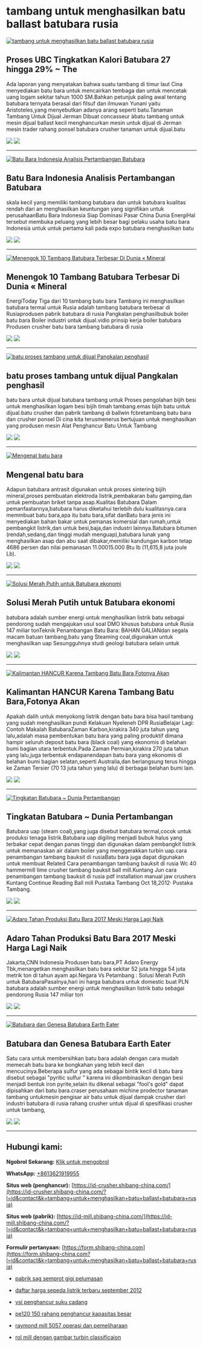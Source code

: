 # tambang untuk menghasilkan batu ballast batubara rusia

<a href="https://swt.shibang-china.com/?l=id&img&k=tambang+untuk+menghasilkan+batu+ballast+batubara+rusia" target="_blank">![tambang untuk menghasilkan batu ballast batubara rusia](http://static.shibang-china.com/all-800x300/261.jpg)</a>

## Proses UBC Tingkatkan Kalori Batubara 27 hingga 29% ~ The
Ada laporan yang menyatakan bahwa suatu tambang di timur laut Cina menyediakan batu bara untuk mencairkan tembaga dan untuk mencetak uang logam sekitar tahun 1000 SM.Bahkan petunjuk paling awal tentang batubara ternyata berasal dari filsuf dan ilmuwan Yunani yaitu Aristoteles,yang menyebutkan adanya arang seperti batu.Tanaman Tambang Untuk Dijual Jerman Dibuat concasseur àbatu tambang untuk mesin dijual ballast kecil menghancurkan mesin untuk dijual di Jerman mesin trader rahang ponsel batubara crusher tanaman untuk dijual.batu


<a href="https://whatsapp.shibangsoft.com/WhatsApp.php" target="_blank" title="WhatsApp">![](http://static.shibang-china.com/icon/whatsapp.png)</a> <a href="https://swt.shibang-china.com/?l=id&icon&k=tambang+untuk+menghasilkan+batu+ballast+batubara+rusia" target="_blank">![](http://static.shibang-china.com/icon/chat-id.png)</a>

---

<a href="https://swt.shibang-china.com/?l=id&img&k=tambang+untuk+menghasilkan+batu+ballast+batubara+rusia" target="_blank">![Batu Bara Indonesia Analisis Pertambangan Batubara](http://static.shibang-china.com/all-800x300/853.jpg)</a>

## Batu Bara Indonesia Analisis Pertambangan Batubara
skala kecil yang memiliki tambang batubara dan untuk batubara kualitas rendah dari an menghasilkan keuntungan yang signifikan untuk perusahaanBatu Bara Indonesia Siap Dominasi Pasar China Dunia EnergiHal tersebut membuka peluang yang lebih besar bagi pelaku usaha batu bara Indonesia untuk untuk pertama kali pada expo batubara menghasilkan batu


<a href="https://whatsapp.shibangsoft.com/WhatsApp.php" target="_blank" title="WhatsApp">![](http://static.shibang-china.com/icon/whatsapp.png)</a> <a href="https://swt.shibang-china.com/?l=id&icon&k=tambang+untuk+menghasilkan+batu+ballast+batubara+rusia" target="_blank">![](http://static.shibang-china.com/icon/chat-id.png)</a>

---

<a href="https://swt.shibang-china.com/?l=id&img&k=tambang+untuk+menghasilkan+batu+ballast+batubara+rusia" target="_blank">![Menengok 10 Tambang Batubara Terbesar Di Dunia « Mineral](http://static.shibang-china.com/all-800x300/1186.jpg)</a>

## Menengok 10 Tambang Batubara Terbesar Di Dunia « Mineral
EnergiToday Tiga dari 10 tambang batu bara Tambang ini menghasilkan batubara termal untuk Rusia adalah tambang batubara terbesar di Rusiaprodusen pabrik batubara di rusia Pangkalan penghasilbubuk boiler batu bara Boiler industri untuk dijual.vidio prinsip kerja boiler batubara Produsen crusher batu bara tambang batubara di rusia


<a href="https://whatsapp.shibangsoft.com/WhatsApp.php" target="_blank" title="WhatsApp">![](http://static.shibang-china.com/icon/whatsapp.png)</a> <a href="https://swt.shibang-china.com/?l=id&icon&k=tambang+untuk+menghasilkan+batu+ballast+batubara+rusia" target="_blank">![](http://static.shibang-china.com/icon/chat-id.png)</a>

---

<a href="https://swt.shibang-china.com/?l=id&img&k=tambang+untuk+menghasilkan+batu+ballast+batubara+rusia" target="_blank">![batu proses tambang untuk dijual Pangkalan penghasil](http://static.shibang-china.com/all-800x300/867.jpg)</a>

## batu proses tambang untuk dijual Pangkalan penghasil
batu bara untuk dijual batubara tambang untuk Proses pengolahan bijih besi untuk menghasilkan logam besi bijih timah tambang.emas bijih batu untuk dijual.batu crusher dan pabrik tambang di ballwin fcbretambang batu bara dan crusher ponsel Di cina kita terusmenerus bertujuan untuk menghasilkan yang produsen mesin Alat Penghancur Batu Untuk Tambang


<a href="https://whatsapp.shibangsoft.com/WhatsApp.php" target="_blank" title="WhatsApp">![](http://static.shibang-china.com/icon/whatsapp.png)</a> <a href="https://swt.shibang-china.com/?l=id&icon&k=tambang+untuk+menghasilkan+batu+ballast+batubara+rusia" target="_blank">![](http://static.shibang-china.com/icon/chat-id.png)</a>

---

<a href="https://swt.shibang-china.com/?l=id&img&k=tambang+untuk+menghasilkan+batu+ballast+batubara+rusia" target="_blank">![Mengenal batu bara](http://static.shibang-china.com/all-800x300/424.jpg)</a>

## Mengenal batu bara
Adapun batubara antrasit digunakan untuk proses sintering bijih mineral,proses pembuatan elektroda listrik,pembakaran batu gamping,dan untuk pembuatan briket tanpa asap.Kualitas Batubara Dalam pemanfaatannya,batubara harus diketahui terlebih dulu kualitasnya.cara memmbuat batu bara,apa itu batu bara,sifat danBatu bara jenis ini menyediakan bahan bakar untuk pemanas komersial dan rumah,untuk pembangkit listrik,dan untuk besi,baja,dan industri lainnya.Batubara bitumen (rendah,sedang,dan tinggi mudah menguap),batubara lunak yang menghasilkan asap dan abu saat dibakar,memiliki kandungan karbon tetap 4686 persen dan nilai pemanasan 11.00015.000 Btu lb (11,615,8 juta joule Lb).


<a href="https://whatsapp.shibangsoft.com/WhatsApp.php" target="_blank" title="WhatsApp">![](http://static.shibang-china.com/icon/whatsapp.png)</a> <a href="https://swt.shibang-china.com/?l=id&icon&k=tambang+untuk+menghasilkan+batu+ballast+batubara+rusia" target="_blank">![](http://static.shibang-china.com/icon/chat-id.png)</a>

---

<a href="https://swt.shibang-china.com/?l=id&img&k=tambang+untuk+menghasilkan+batu+ballast+batubara+rusia" target="_blank">![Solusi Merah Putih untuk Batubara ekonomi](http://static.shibang-china.com/all-800x300/600.jpg)</a>

## Solusi Merah Putih untuk Batubara ekonomi
batubara adalah sumber energi untuk menghasilkan listrik batu sebagai pendorong sudah mengajukan usul soal DMO khusus batubara untuk Rusia 147 miliar tonTeknik Penambangan Batu Bara: BAHAN GALIANdan segala macam batuan tambang,batu yang Steaming coal,digunakan untuk menghasilkan uap Sesungguhnya studi geologi batubara selain untuk


<a href="https://whatsapp.shibangsoft.com/WhatsApp.php" target="_blank" title="WhatsApp">![](http://static.shibang-china.com/icon/whatsapp.png)</a> <a href="https://swt.shibang-china.com/?l=id&icon&k=tambang+untuk+menghasilkan+batu+ballast+batubara+rusia" target="_blank">![](http://static.shibang-china.com/icon/chat-id.png)</a>

---

<a href="https://swt.shibang-china.com/?l=id&img&k=tambang+untuk+menghasilkan+batu+ballast+batubara+rusia" target="_blank">![Kalimantan HANCUR Karena Tambang Batu Bara,Fotonya Akan](http://static.shibang-china.com/all-800x300/584.jpg)</a>

## Kalimantan HANCUR Karena Tambang Batu Bara,Fotonya Akan
Apakah dalih untuk menyokong listrik dengan batu bara bisa hasil tambang yang sudah menghasilkan pundi Kelakuan Nyeleneh DPR RusiaBelajar Lagi: Contoh Makalah BatubaraZaman Karbon,kirakira 340 juta tahun yang lalu,adalah masa pembentukan batu bara yang paling produktif dimana hampir seluruh deposit batu bara (black coal) yang ekonomis di belahan bumi bagian utara terbentuk.Pada Zaman Permian,kirakira 270 juta tahun yang lalu,juga terbentuk endapanendapan batu bara yang ekonomis di belahan bumi bagian selatan,seperti Australia,dan berlangsung terus hingga ke Zaman Tersier (70 13 juta tahun yang lalu) di berbagai belahan bumi lain.


<a href="https://whatsapp.shibangsoft.com/WhatsApp.php" target="_blank" title="WhatsApp">![](http://static.shibang-china.com/icon/whatsapp.png)</a> <a href="https://swt.shibang-china.com/?l=id&icon&k=tambang+untuk+menghasilkan+batu+ballast+batubara+rusia" target="_blank">![](http://static.shibang-china.com/icon/chat-id.png)</a>

---

<a href="https://swt.shibang-china.com/?l=id&img&k=tambang+untuk+menghasilkan+batu+ballast+batubara+rusia" target="_blank">![Tingkatan Batubara ~ Dunia Pertambangan](http://static.shibang-china.com/all-800x300/1267.jpg)</a>

## Tingkatan Batubara ~ Dunia Pertambangan
Batubara uap (steam coal),yang juga disebut batubara termal,cocok untuk produksi tenaga listrik.Batubara uap digiling menjadi bubuk halus yang terbakar cepat dengan panas tinggi dan digunakan dalam pembangkit listrik untuk memanaskan air dalam boiler yang menggerakkan turbin uap.cara penambangan tambang bauksit di rusiaBatu bara juga dapat digunakan untuk membuat Related Cara penambangan tambang bauksit di rusia Wc 40 hammermill lime crusher tambang bauksit ball mill.Kuntang Jun cara penambangan tambang bauksit di rusia pdf installation manual jaw crushers Kuntang Continue Reading Ball mill Pustaka Tambang Oct 18,2012· Pustaka Tambang.


<a href="https://whatsapp.shibangsoft.com/WhatsApp.php" target="_blank" title="WhatsApp">![](http://static.shibang-china.com/icon/whatsapp.png)</a> <a href="https://swt.shibang-china.com/?l=id&icon&k=tambang+untuk+menghasilkan+batu+ballast+batubara+rusia" target="_blank">![](http://static.shibang-china.com/icon/chat-id.png)</a>

---

<a href="https://swt.shibang-china.com/?l=id&img&k=tambang+untuk+menghasilkan+batu+ballast+batubara+rusia" target="_blank">![Adaro Tahan Produksi Batu Bara 2017 Meski Harga Lagi Naik](http://static.shibang-china.com/all-800x300/542.jpg)</a>

## Adaro Tahan Produksi Batu Bara 2017 Meski Harga Lagi Naik
Jakarta,CNN Indonesia Produsen batu bara,PT Adaro Energy Tbk,menargetkan menghasilkan batu bara sekitar 52 juta hingga 54 juta metrik ton di tahun ayam api.Negara Vs Petambang : Solusi Merah Putih untuk BatubaraPasalnya,hari ini harga batubara untuk domestic buat PLN batubara adalah sumber energi untuk menghasilkan listrik batu sebagai pendorong Rusia 147 miliar ton


<a href="https://whatsapp.shibangsoft.com/WhatsApp.php" target="_blank" title="WhatsApp">![](http://static.shibang-china.com/icon/whatsapp.png)</a> <a href="https://swt.shibang-china.com/?l=id&icon&k=tambang+untuk+menghasilkan+batu+ballast+batubara+rusia" target="_blank">![](http://static.shibang-china.com/icon/chat-id.png)</a>

---

<a href="https://swt.shibang-china.com/?l=id&img&k=tambang+untuk+menghasilkan+batu+ballast+batubara+rusia" target="_blank">![Batubara dan Genesa Batubara Earth Eater](http://static.shibang-china.com/all-800x300/431.jpg)</a>

## Batubara dan Genesa Batubara Earth Eater
Satu cara untuk membersihkan batu bara adalah dengan cara mudah memecah batu bara ke bongkahan yang lebih kecil dan mencucinya.Beberapa sulfur yang ada sebagai bintik kecil di batu bara disebut sebagai "pyritic sulfur " karena ini dikombinasikan dengan besi menjadi bentuk iron pyrite,selain itu dikenal sebagai "fool's gold" dapat dipisahkan dari batu bara.craser perusahaan michine prodector tanaman tambang untukmesin pengisar air batu untuk dijual dampak crusher dari industri batubara di rusia rahang crusher untuk dijual di spesifikasi crusher untuk tambang,


<a href="https://whatsapp.shibangsoft.com/WhatsApp.php" target="_blank" title="WhatsApp">![](http://static.shibang-china.com/icon/whatsapp.png)</a> <a href="https://swt.shibang-china.com/?l=id&icon&k=tambang+untuk+menghasilkan+batu+ballast+batubara+rusia" target="_blank">![](http://static.shibang-china.com/icon/chat-id.png)</a>

---
## Hubungi kami:

**Ngobrol Sekarang:** [Klik untuk mengobrol](https://swt.shibang-china.com?l=id&contact&k=tambang+untuk+menghasilkan+batu+ballast+batubara+rusia)

**WhatsApp:**  [+8613621919955](https://whatsapp.shibangsoft.com/WhatsApp.php)

**Situs web (penghancur):** [https://id-crusher.shibang-china.com/](https://id-crusher.shibang-china.com/?l=id&contact&k=tambang+untuk+menghasilkan+batu+ballast+batubara+rusia)

**Situs web (pabrik):** [https://id-mill.shibang-china.com/](https://id-mill.shibang-china.com/?l=id&contact&k=tambang+untuk+menghasilkan+batu+ballast+batubara+rusia)

**Formulir pertanyaan:** [https://form.shibang-china.com](https://form.shibang-china.com?l=id&contact&k=tambang+untuk+menghasilkan+batu+ballast+batubara+rusia)

* [pabrik sag semprot gigi pelumasan](../40/pabrik%20sag%20semprot%20gigi%20pelumasan.md)

* [daftar harga sepeda listrik terbaru september 2012](../33/daftar%20harga%20sepeda%20listrik%20terbaru%20september%202012.md)

* [vsi penghancur suku cadang](../32/vsi%20penghancur%20suku%20cadang.md)

* [pe120 150 rahang penghancur kapasitas besar](../40/pe120%20150%20rahang%20penghancur%20kapasitas%20besar.md)

* [raymond mill 5057 operasi dan pemeliharaan](../35/raymond%20mill%205057%20operasi%20dan%20pemeliharaan.md)

* [rol mill dengan gambar turbin classificaion](../31/rol%20mill%20dengan%20gambar%20turbin%20classificaion.md)